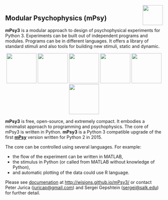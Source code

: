 <img src="https://raw.github.com/juricap/mPsy/gh-pages/_images/logo_mpsy512_g.png" width="64" heitgh="64" align="right">

Modular Psychophysics (mPsy)
----------------------------

**mPsy3** is a modular approach to design of psychophysical experiments for Python 3. Experiments can be built out of independent programs and modules. Programs can be in different languages. It offers a library of standard stimuli and also tools for building new stimuli, static and dynamic.

<p align="center">
  <img src="https://raw.github.com/juricap/mPsy/gh-pages/_images/0001.png" width="96" height="96">
  <img src="https://raw.github.com/juricap/mPsy/gh-pages/_images/0002.png" width="96" height="96">
  <img src="https://raw.github.com/juricap/mPsy/gh-pages/_images/0003.png" width="96" height="96">
  <img src="https://raw.github.com/juricap/mPsy/gh-pages/_images/0004.png" width="96" height="96">
  <img src="https://raw.github.com/juricap/mPsy/gh-pages/_images/0005.png" width="96" height="96">
  <img src="https://raw.github.com/juricap/mPsy/gh-pages/_images/0007.png" width="96" height="96">
</p>

**mPsy3** is free, open-source, and extremely compact. It embodies a minimalist approach to programming and psychophysics. 
The core of mPsy3 is written in Python. **mPsy3** is a Python 3 compatible upgrade of the first [**mPsy**](http://wisions.github.io/mPsy/) version written for Python 2 in 2015.

The core can be controlled using several languages. For example:

* the flow of the experiment can be written in MATLAB,
* the stimulus in Python (or called from MATLAB without knowledge of Python),
* and automatic plotting of the data could use R language. 

Please see [documenation](http://wisions.github.io/mPsy/) at http://wisions.github.io/mPsy3/ or contact Peter Jurica (juricap@gmail.com) and Sergei Gepshtein (sergei@salk.edu) for further detail.


